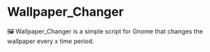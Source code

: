 # Wallpaper_Changer
🖼️ Wallpaper_Changer is a simple script for Gnome that changes the wallpaper every x time period.
